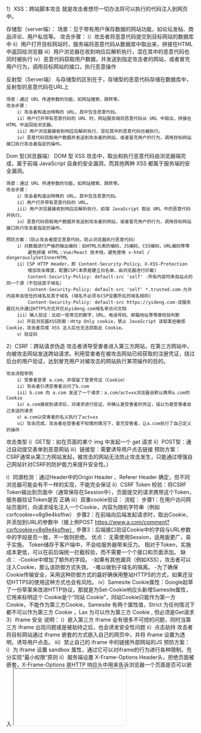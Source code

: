 1）XSS：跨站脚本攻击
就是攻击者想尽一切办法将可以执行的代码注入到网页中。

存储型（server端）：
    场景：见于带有用户保存数据的网站功能，如论坛发帖、商品评论、用户私信等。
    攻击步骤：
        i）攻击者将恶意代码提交到目标网站的数据库中
        ii）用户打开目标网站时，服务端将恶意代码从数据库中取出来，拼接在HTML中返回给浏览器
        iii）用户浏览器在收到响应后解析执行，混在其中的恶意代码也同时被执行
        iv）恶意代码窃取用户数据，并发送到指定攻击者的网站，或者冒充用户行为，调用目标网站的接口，执行恶意操作

反射型（Server端）
    与存储型的区别在于，存储型的恶意代码存储在数据库中，反射型的恶意代码在URL上

    场景：通过 URL 传递参数的功能，如网站搜索、跳转等。
    攻击步骤：
        i）攻击者构造出特殊的 URL，其中包含恶意代码。
        ii）用户打开带有恶意代码的 URL 时，网站服务端将恶意代码从 URL 中取出，拼接在 HTML 中返回给浏览器。
        iii）用户浏览器接收到响应后解析执行，混在其中的恶意代码也被执行。
        iv）恶意代码窃取用户数据并发送到攻击者的网站，或者冒充用户的行为，调用目标网站接口执行攻击者指定的操作。

Dom 型(浏览器端）
    DOM 型 XSS 攻击中，取出和执行恶意代码由浏览器端完成，属于前端 JavaScript 自身的安全漏洞，而其他两种 XSS 都属于服务端的安全漏洞。

    场景：通过 URL 传递参数的功能，如网站搜索、跳转等。
    攻击步骤：
        i）攻击者构造出特殊的 URL，其中包含恶意代码。
        ii）用户打开带有恶意代码的 URL。
        iii）用户浏览器接收到响应后解析执行，前端 JavaScript 取出 URL 中的恶意代码并执行。
        iv）恶意代码窃取用户数据并发送到攻击者的网站，或者冒充用户的行为，调用目标网站接口执行攻击者指定的操作。
    
    预防方案：（防止攻击者提交恶意代码，防止浏览器执行恶意代码）
        i）对数据进行严格的输出编码：如HTML元素的编码，JS编码，CSS编码，URL编码等等
            避免拼接 HTML；Vue/React 技术栈，避免使用 v-html / dangerouslySetInnerHTML
        ii）CSP HTTP Header，即 Content-Security-Policy、X-XSS-Protection
            增加攻击难度，配置CSP(本质是建立白名单，由浏览器进行拦截)
            Content-Security-Policy: default-src 'self' -所有内容均来自站点的同一个源（不包括其子域名）
            Content-Security-Policy: default-src 'self' *.trusted.com-允许内容来自信任的域名及其子域名 (域名不必须与CSP设置所在的域名相同)
            Content-Security-Policy: default-src https://yideng.com-该服务器仅允许通过HTTPS方式并仅从yideng.com域名来访问文档
        iii）输入验证：比如一些常见的数字、URL、电话号码、邮箱地址等等做校验判断
        iv）开启浏览器XSS防御：Http Only cookie，禁止 JavaScript 读取某些敏感 Cookie，攻击者完成 XSS 注入后也无法窃取此 Cookie。
        v）验证码

2）CSRF：跨站请求伪造
攻击者诱导受害者进入第三方网站，在第三方网站中，向被攻击网站发送跨站请求。利用受害者在被攻击网站已经获取的注册凭证，绕过后台的用户验证，达到冒充用户对被攻击的网站执行某项操作的目的。

    攻击流程举例
        i）受害者登录 a.com，并保留了登录凭证（Cookie）
        ii）攻击者引诱受害者访问了b.com
        iii）b.com 向 a.com 发送了一个请求：a.com/act=xx浏览器会默认携带a.com的Cookie
        iv）a.com接收到请求后，对请求进行验证，并确认是受害者的凭证，误以为是受害者自己发送的请求
        v）a.com以受害者的名义执行了act=xx
        vi）攻击完成，攻击者在受害者不知情的情况下，冒充受害者，让a.com执行了自己定义的操作

攻击类型
        i）GET型：如在页面的某个 img 中发起一个 get 请求
        ii）POST型：通过自动提交表单到恶意网站
        iii）链接型：需要诱导用户点击链接
预防方案：
    CSRF通常从第三方网站发起，被攻击的网站无法防止攻击发生，只能通过增强自己网站针对CSRF的防护能力来提升安全性。）

i）同源检测：通过Header中的Origin Header 、Referer Header 确定，但不同浏览器可能会有不一样的实现，不能完全保证
ii）CSRF Token 校验：将CSRF Token输出到页面中（通常保存在Session中），页面提交的请求携带这个Token，服务器验证Token是否
正确
iii）双重cookie验证：
流程：
步骤1：在用户访问网站页面时，向请求域名注入一个Cookie，内容为随机字符串（例如csrfcookie=v8g9e4ksfhw）
步骤2：在前端向后端发起请求时，取出Cookie，并添加到URL的参数中（接上例POST https://www.a.com/comment?csrfcookie=v8g9e4ksfhw）
步骤3：后端接口验证Cookie中的字段与URL参数中的字段是否一致，不一致则拒绝。
优点：
无需使用Session，适用面更广，易于实施。
Token储存于客户端中，不会给服务器带来压力。
相对于Token，实施成本更低，可以在前后端统一拦截校验，而不需要一个个接口和页面添加。
缺点：
-Cookie中增加了额外的字段。
-如果有其他漏洞（例如XSS），攻击者可以注入Cookie，那么该防御方式失效。
-难以做到子域名的隔离。
-为了确保Cookie传输安全，采用这种防御方式的最好确保用整站HTTPS的方式，如果还没切HTTPS的使用这种方式也会有风险。
iv）Samesite Cookie属性：Google起草了一份草案来改进HTTP协议，那就是为Set-Cookie响应头新增Samesite属性，它用来标明这个 Cookie是个“同站 Cookie”，同站Cookie只能作为第一方Cookie，不能作为第三方Cookie，Samesite 有两个属性值，Strict 为任何情况下都不可以作为第三方 Cookie ，Lax 为可以作为第三方 Cookie , 但必须是Get请求
3）iframe 安全
说明：
i）嵌入第三方 iframe 会有很多不可控的问题，同时当第三方 iframe 出现问题或是被劫持之后，也会诱发安全性问题
ii）点击劫持
攻击者将目标网站通过 iframe 嵌套的方式嵌入自己的网页中，并将 iframe 设置为透明，诱导用户点击。
iii）禁止自己的 iframe 中的链接外部网站的JS
预防方案：
i）为 iframe 设置 sandbox 属性，通过它可以对iframe的行为进行各种限制，充分实现“最小权限“原则
ii）服务端设置 X-Frame-Options Header头，拒绝页面被嵌套，X-Frame-Options 是HTTP 响应头中用来告诉浏览器一个页面是否可以嵌入 <iframe> 中
eg.X-Frame-Options: SAMEORIGIN
SAMEORIGIN: iframe 页面的地址只能为同源域名下的页面
ALLOW-FROM: 可以嵌套在指定来源的 iframe 里
DENY: 当前页面不能被嵌套在 iframe 里
iii）设置 CSP 即 Content-Security-Policy 请求头
iv）减少对 iframe 的使用
4）错误的内容推断
说明：
文件上传类型校验失败后，导致恶意的JS文件上传后，浏览器 Content-Type Header 的默认解析为可执行的 JS 文件

预防方案：
设置 X-Content-Type-Options 头

5）第三方依赖包
减少对第三方依赖包的使用，如之前 npm 的包如：event-stream 被爆出恶意攻击数字货币；

6）HTTPS
描述：
黑客可以利用SSL Stripping这种攻击手段，强制让HTTPS降级回HTTP，从而继续进行中间人攻击。

预防方案：
使用HSTS（HTTP Strict Transport Security），它通过下面这个HTTP Header以及一个预加载的清单，来告知浏览器和网站进行通信的时候强制性的使用HTTPS，而不是通过明文的HTTP进行通信。这里的“强制性”表现为浏览器无论在何种情况下都直接向务器端发起HTTPS请求，而不再像以往那样从HTTP跳转到HTTPS。另外，当遇到证书或者链接不安全的时候，则首先警告用户，并且不再
用户选择是否继续进行不安全的通信。

7）本地存储数据
避免重要的用户信息存在浏览器缓存中

8）静态资源完整性校验
描述
使用 内容分发网络 (CDNs) 在多个站点之间共享脚本和样式表等文件可以提高站点性能并节省带宽。然而，使用CDN也存在风险，如果攻击者获得对 CDN 的控制权，则可以将任意恶意内容注入到 CDN 上的文件中 （或完全替换掉文件），因此可能潜在地攻击所有从该 CDN 获取文件的站点。

预防方案
将使用 base64 编码过后的文件哈希值写入你所引用的 <script> 或 标签的 integrity 属性值中即可启用子资源完整性能。

9）网络劫持
描述：
DNS劫持（涉嫌违法）：修改运行商的 DNS 记录，重定向到其他网站。DNS 劫持是违法的行为，目前 DNS 劫持已被监管，现在很少见 DNS 劫持
HTTP劫持：前提有 HTTP 请求。因 HTTP 是明文传输，运营商便可借机修改 HTTP 响应内容（如加广告）。
预防方案
全站 HTTPS

10）中间人攻击：
中间人攻击（Man-in-the-middle attack, MITM），指攻击者与通讯的两端分别创建独立的联系，并交换其所收到的数据，使通讯的两端认为他们正在通过一个私密的连接与对方直接对话，但事实上整个会话都被攻击者窃听、篡改甚至完全控制。没有进行严格的证书校验是中间人攻击着手点。目前大多数加密协议都提供了一些特殊认证方法以阻止中间人攻击。如 SSL （安全套接字层）协议可以验证参与通讯的用户的证书是否有权威、受信任的数字证书认证机构颁发，并且能执行双向身份认证。攻击场景如用户在一个未加密的 WiFi下访问网站。在中间人攻击中，攻击者可以拦截通讯双方的通话并插入新的内容。

场景
i）在一个未加密的Wi-Fi 无线接入点的接受范围内的中间人攻击者，可以将自己作为一个中间人插入这个网络
ii）Fiddler / Charles （花瓶）代理工具
iii）12306 之前的自己证书
过程
i）客户端发送请求到服务端，请求被中间人截获
ii）服务器向客户端发送公钥
iii）中间人截获公钥，保留在自己手上。然后自己生成一个【伪造的】公钥，发给客户端
iv）客户端收到伪造的公钥后，生成加密hash值发给服务器
v）中间人获得加密hash值，用自己的私钥解密获得真秘钥,同时生成假的加密hash值，发给服务器
vi）服务器用私钥解密获得假密钥,然后加密数据传输给客户端
使用抓包工具fiddle来进行举例说明
首先通过一些途径在客户端安装证书
然后客户端发送连接请求，fiddle在中间截取请求，并返回自己伪造的证书
客户端已经安装了攻击者的根证书，所以验证通过
客户端就会正常和fiddle进行通信，把fiddle当作正确的服务器
同时fiddle会跟原有的服务器进行通信，获取数据以及加密的密钥，去解密密钥
常见攻击方式
嗅探：嗅探是一种用来捕获流进和流出的网络数据包的技术，就好像是监听电话一样。比如：抓包工具
数据包注入：在这种，攻击者会将恶意数据包注入到常规数据中的，因为这些恶意数据包是在正常的数据包里面的，用户和系统都很难发现这个内容。
会话劫持：当我们进行一个网站的登录的时候到退出登录这个时候，会产生一个会话，这个会话是攻击者用来攻击的首要目标，因为这个会话，包含了用户大量的数据和私密信息。
SSL剥离：HTTPS是通过SSL/TLS进行加密过的，在SSL剥离攻击中，会使SSL/TLS连接断开，让受保护的HTTPS，变成不受
保护的HTTP（这对于网站非常致命）
DNS欺骗，攻击者往往通过入侵到DNS服务器，或者篡改用户本地hosts文件，然后去劫持用户发送的请求，然后转发到攻击者想要转发到的服务器
ARP欺骗，ARP(address resolution protocol)地址解析协议，攻击者利用APR的漏洞，用当前局域网之间的一台服务器，来冒充客户端想要请求的服务端，向客户端发送自己的MAC地址，客户端无从得到真正的主机的MAC地址，所以，他会把这个地址当作真正
的主机来进行通信，将MAC存入ARP缓存表。
代理服务器
预防方案：
i）用可信的第三方CA厂商
ii）不下载未知来源的证书，不要去下载一些不安全的文件
iii）确认你访问的URL是HTTPS的，确保网站使用了SSL，确保禁用一些不安全的SSL，只开启：TLS1.1，TLS1.2
iv）不要使用公用网络发送一些敏感的信息
v）不要去点击一些不安全的连接或者恶意链接或邮件信息
11）sql 注入
描述
就是通过把SQL命令插入到Web表单递交或输入域名或页面请求的查询字符串，最终达到欺骗数据库服务器执行恶意的SQL命令,从而达到和服务器
进行直接的交互

预防方案：
i）后台进行输入验证，对敏感字符过滤。
ii）使用参数化查询，能避免拼接SQL，就不要拼接SQL语句。
12）前端数据安全：
描述
反爬虫。如猫眼电影、天眼查等等，以数据内容为核心资产的企业

预防方案：
i）font-face拼接方式：猫眼电影、天眼查
ii）background 拼接：美团
iii）伪元素隐藏：汽车之家
iv）元素定位覆盖式：去哪儿
v）iframe 异步加载：网易云音乐
13）其他建议
i）定期请第三方机构做安全性测试，漏洞扫描
ii）使用第三方开源库做上线前的安全测试，可以考虑融合到CI中
iii）code review 保证代码质量
iv）默认项目中设置对应的 Header 请求头，如 X-XSS-Protection、 X-Content-Type-Options 、X-Frame-Options Header、Content-Security-Policy 等等
v）对第三方包和库做检测：NSP(Node Security Platform)，Snyk
